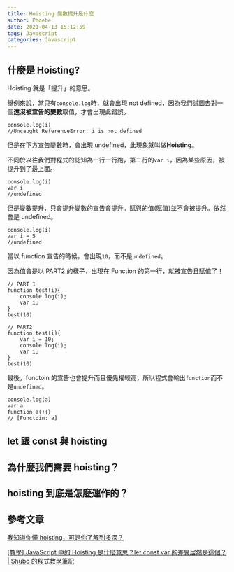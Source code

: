 ```yaml
---
title: Hoisting 變數提升是什麼
author: Phoebe
date: 2021-04-13 15:12:59
tags: Javascript
categories: Javascript
---
```


## 什麼是 Hoisting?

Hoisting 就是「提升」的意思。

舉例來說，當只有`console.log`時，就會出現 not defined，因為我們試圖去對一個**還沒被宣告的變數**取值，才會出現此錯誤。

<!--more-->

```javascript=
console.log(i)
//Uncaught ReferenceError: i is not defined
```

但是在下方宣告變數時，會出現 undefined，此現象就叫做**Hoisting**。

不同於以往我們對程式的認知為一行一行跑，第二行的`var i`，因為某些原因，被提升到了最上面。

```javascript=
console.log(i)
var i
//undefined
```

但是變數提升，只會提升變數的宣告會提升。賦與的值(賦值)並不會被提升。依然會是 undefined。

```javascript=
console.log(i)
var i = 5
//undefined
```

當以 function 宣告的時候，會出現`10`，而不是`undefined`。

因為值會是以 PART2 的樣子，出現在 Function 的第一行，就被宣告且賦值了！

```javascript=
// PART 1
function test(i){
    console.log(i);
    var i;
}
test(10)

// PART2
function test(i){
    var i = 10;
    console.log(i);
    var i;
}
test(10)
```

最後，functoin 的宣告也會提升而且優先權較高，所以程式會輸出`function`而不是`undefined`。

```javascript=
console.log(a)
var a
function a(){}
// [Functoin: a]
```

## let 跟 const 與 hoisting

## 為什麼我們需要 hoisting？

## hoisting 到底是怎麼運作的？

## 參考文章

[我知道你懂 hoisting，可是你了解到多深？](https://blog.techbridge.cc/2018/11/10/javascript-hoisting/)

[[教學] JavaScript 中的 Hoisting 是什麼意思？let const var 的差異居然是這個？ | Shubo 的程式教學筆記](https://shubo.io/javascript-hoisting/)
